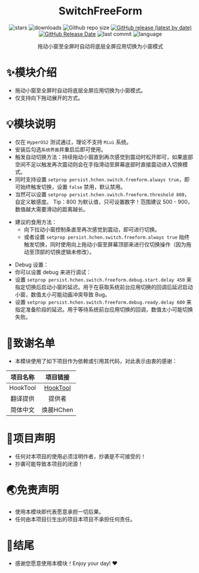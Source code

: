 <div align="center">
<h1>SwitchFreeForm</h1>

![stars](https://img.shields.io/github/stars/HChenX/SwitchFreeForm?style=flat)
![downloads](https://img.shields.io/github/downloads/HChenX/SwitchFreeForm/total)
![Github repo size](https://img.shields.io/github/repo-size/HChenX/SwitchFreeForm)
[![GitHub release (latest by date)](https://img.shields.io/github/v/release/HChenX/SwitchFreeForm)](https://github.com/HChenX/SwitchFreeForm/releases)
[![GitHub Release Date](https://img.shields.io/github/release-date/HChenX/SwitchFreeForm)](https://github.com/HChenX/SwitchFreeForm/releases)
![last commit](https://img.shields.io/github/last-commit/HChenX/SwitchFreeForm?style=flat)
![language](https://img.shields.io/badge/language-java-purple)

[//]: # (<p><b><a href="README-en.md">English</a> | <a href="README.md">简体中文</a></b></p>)
<p>拖动小窗至全屏时自动将底层全屏应用切换为小窗模式</p>
</div>

# ✨模块介绍

- 拖动小窗至全屏时自动将底层全屏应用切换为小窗模式。
- 仅支持向下拖动展开的方式。

# 💡模块说明

- 仅在 `HyperOS2` 测试通过，理论不支持 `Miui` 系统。
- 安装后勾选`系统界面`并重启后即可使用。
- 触发自动切换方法：持续拖动小窗直到再次感觉到震动时松开即可，如果底部空间不足以触发再次震动则会在手指滑动至屏幕底部时直接震动进入切换模式。
- 同时支持设置 `setprop persist.hchen.switch.freeform.always true`，即可始终触发切换，设置 `false`
  禁用，默认禁用。
- 当然可以设置 `setprop persist.hchen.switch.freeform.threshold 800`，自定义敏感度。 Tip：800
  为默认值，只可设置数字！范围建议 500 - 900，数值越大需要滑动的距离越长。

* 建议的食用方法：
  * 向下拉动小窗控制条直至再次感觉到震动，即可进行切换。
  * 或者设置 `setprop persist.hchen.switch.freeform.always true`
  始终触发切换，同时使用向上拖动小窗至屏幕顶部来进行仅切换操作（因为拖动至顶部的切换逻辑未修改）。

- Debug 设置：
- 你可以设置 debug 来进行调试：
- 设置 `setprop persist.hchen.switch.freeform.debug.start.delay 450`
  来指定切换后启动小窗的延迟。用于在获取系统前台应用切换的回调后延迟启动小窗，数值太小可能动画冲突导致
  Bug。
- 设置 `setprop persist.hchen.switch.freeform.debug.ready.delay 600`
  来指定准备阶段的延迟。用于等待系统前台应用切换的回调，数值太小可能切换失败。

# 🙏致谢名单

- 本模块使用了如下项目作为依赖或引用其代码，对此表示由衷的感谢：

|   项目名称   |                      项目链接                      |
|:--------:|:----------------------------------------------:|
| HookTool | [HookTool](https://github.com/HChenX/HookTool) |
|   翻译提供   |                      提供者                       |
|   简体中文   |                    焕晨HChen                     |

# 📢项目声明

- 任何对本项目的使用必须注明作者，抄袭是不可接受的！
- 抄袭可能导致本项目的闭源！

# 🌏免责声明

- 使用本模块即代表愿意承担一切后果。
- 任何由本项目衍生出的项目本项目不承担任何责任。

# 🎉结尾

- 感谢您愿意使用本模块！Enjoy your day! ♥️
